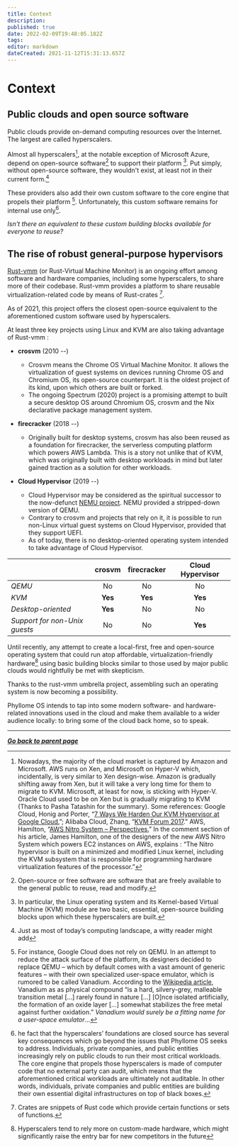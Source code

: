 ```yaml
---
title: Context
description: 
published: true
date: 2022-02-09T19:48:05.182Z
tags: 
editor: markdown
dateCreated: 2021-11-12T15:31:13.657Z
---
```


# Context

## Public clouds and open source software

Public clouds provide on-demand computing resources over the Internet. The largest are called hyperscalers.

Almost all hyperscalers[^1], at the notable exception of Microsoft Azure, depend on open-source software[^2] to support their platform [^3]. Put simply, without open-source software, they wouldn't exist, at least not in their current form.[^4]

[^3]: In particular, the Linux operating system and its Kernel-based Virtual Machine (KVM) module are two basic, essential, open-source building blocks upon which these hyperscalers are built.

[^4]: Just as most of today’s computing landscape, a witty reader might add

[^1]: Nowadays, the majority of the cloud market is captured by Amazon and Microsoft. AWS runs on Xen, and Microsoft on Hyper-V which, incidentally, is very similar to Xen design-wise. Amazon is gradually shifting away  from Xen, but it will take a very long time for them to migrate to KVM. Microsoft, at least for now, is sticking with Hyper-V. Oracle Cloud used to be on Xen but is gradually migrating to KVM (Thanks to Pasha Tatashin for the summary). Some references: Google Cloud, Honig and Porter, “[7 Ways We Harden Our KVM Hypervisor at Google Cloud.](https://cloud.google.com/blog/products/gcp/7-ways-we-harden-our-kvm-hypervisor-at-google-cloud-security-in-plaintext/.)”; Alibaba Cloud, Zhang, “[KVM Forum 2017](https://kvmforum2017.sched.com/event/Bo16/kvm-performance-tuning-on-alibaba-cloud-yang-zhang-alibaba-cloud).” AWS, Hamilton, “[AWS Nitro System – Perspectives.](https://perspectives.mvdirona.com/2019/02/aws-nitro-system/)” In the comment section of his article, James Hamilton, one of the designers of the new AWS Nitro System which powers EC2 instances on AWS, explains : “The Nitro hypervisor is built on a minimized and modified Linux kernel, including the KVM subsystem that is responsible for programming hardware virtualization features of the processor.”

[^2]: Open-source or free software are software that are freely available to the general public to reuse, read and modify.

These providers also add their own custom software to the core engine that propels their platform [^5]. Unfortunately, this custom software remains for internal use only[^6].

[^5]: For instance, Google Cloud does not rely on QEMU. In an attempt to reduce the attack surface of the platform, its designers decided to replace QEMU – which by default comes with a vast amount of generic features – with their own specialized user-space emulator, which is rumored to be called Vanadium. According to the [Wikipedia article](https://en.wikipedia.org/wiki/Vanadium), Vanadium as as physical compound “is a hard, silvery-grey, malleable transition metal [...] rarely found in nature [...] [O]nce isolated artificially, the formation of an oxide layer [...] somewhat stabilizes the free metal against further oxidation.” *Vanadium would surely be a fitting name for a user-space emulator*...

[^6]: he fact that the hyperscalers’ foundations are closed source has several key consequences which go beyond the issues that Phyllome OS seeks to address. Individuals, private companies, and public entities increasingly rely on public clouds to run their most critical workloads. The core engine that propels those hyperscalers is made of computer code that no external party can audit, which means that the aforementioned critical workloads are ultimately not auditable. In other words, individuals, private companies and public entities are building their own essential digital infrastructures on top of black boxes.

*Isn't there an equivalent to these custom building blocks available for everyone to reuse?*

## The rise of robust general-purpose hypervisors

[Rust-vmm](https://github.com/rust-vmm/community) (or Rust-Virtual Machine Monitor) is an ongoing effort among software and hardware companies, including some hyperscalers, to share more of their codebase. Rust-vmm provides a platform to share reusable virtualization-related code by means of Rust-crates [^7].

[^7]: Crates are snippets of Rust code which provide certain functions or sets of functions.

As of 2021, this project offers the closest open-source equivalent to the aforementioned custom software used by hyperscalers.

At least three key projects using Linux and KVM are also taking advantage of Rust-vmm :

* **crosvm** (2010 --)
    * Crosvm means the Chrome OS Virtual Machine Monitor. It allows the virtualization of guest systems on devices running Chrome OS and Chromium OS, its open-source counterpart. It is the oldest project of its kind, upon which others are built or forked.
    * The ongoing Spectrum (2020) project is a promising attempt to built a secure desktop OS around Chromium OS, crosvm and the Nix declarative package management system.

* **firecracker** (2018 --)
    * Originally built for desktop systems, crosvm has also been reused as a foundation for firecracker, the serverless computing platform which powers AWS Lambda. This is a story not unlike that of KVM, which was originally built with desktop workloads in mind but later gained traction as a solution for other workloads.

* **Cloud Hypervisor** (2019 --)
    * Cloud Hypervisor may be considered as the spiritual successor to the now-defunct [NEMU project](https://github.com/intel/nemu). NEMU provided a stripped-down version of QEMU.
    * Contrary to crosvm and projects that rely on it, it is possible to run non-Linux virtual guest systems on Cloud Hypervisor, provided that they support UEFI. 
    * As of today, there is no desktop-oriented operating system intended to take advantage of Cloud Hypervisor.

| | crosvm | firecracker | Cloud Hypervisor |
| :- | :-: | :-: | :-: |
| *QEMU* | No | No | No |
| *KVM* | **Yes** | **Yes** | **Yes** |
| *Desktop-oriented* | **Yes** | No | No |
| *Support for non-Unix guests* | No | No | **Yes** |

Until recently, any attempt to create a local-first, free and open-source operating system that could run atop affordable, virtualization-friendly hardware[^8] using basic building blocks similar to those used by major public clouds would rightfully be met with skepticism.

[^8]: Hyperscalers tend to rely more on custom-made hardware, which might significantly raise the entry bar for new competitors in the future

Thanks to the rust-vmm umbrella project, assembling such an operating system is now becoming a possibility.

Phyllome OS intends to tap into some modern software- and hardware-related innovations used in the cloud and make them available to a wider audience locally: to bring some of the cloud back home, so to speak.

---

*[**Go back to parent page**](/phyllomeos)*
